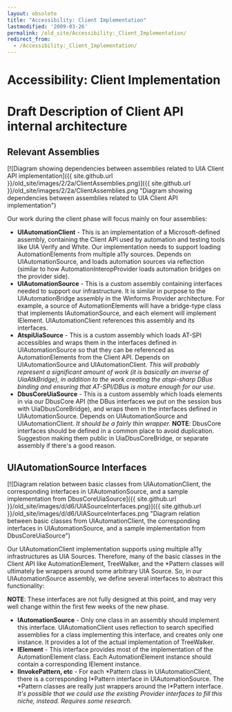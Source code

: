 ```yaml
---
layout: obsolete
title: "Accessibility: Client Implementation"
lastmodified: '2009-03-26'
permalink: /old_site/Accessibility:_Client_Implementation/
redirect_from:
  - /Accessibility:_Client_Implementation/
---
```


Accessibility: Client Implementation
====================================

Draft Description of Client API internal architecture
=====================================================

Relevant Assemblies
-------------------

[![Diagram showing dependencies between assemblies related to UIA Client API implementation]({{ site.github.url }}/old_site/images/2/2a/ClientAssemblies.png)]({{ site.github.url }}/old_site/images/2/2a/ClientAssemblies.png "Diagram showing dependencies between assemblies related to UIA Client API implementation")

Our work during the client phase will focus mainly on four assemblies:

-   **UIAutomationClient** - This is an implementation of a Microsoft-defined assembly, containing the Client API used by automation and testing tools like UIA Verify and White. Our implementation needs to support loading AutomationElements from multiple a11y sources. Depends on UIAutomationSource, and loads automation sources via reflection (similar to how AutomationInteropProvider loads automation bridges on the provider side).
-   **UIAutomationSource** - This is a custom assembly containing interfaces needed to support our infrastructure. It is similar in purpose to the UIAutomationBridge assembly in the Winforms Provider architecture. For example, a source of AutomationElements will have a bridge-type class that implements IAutomationSource, and each element will implement IElement. UIAutomationClient references this assembly and its interfaces.
-   **AtspiUiaSource** - This is a custom assembly which loads AT-SPI accessibles and wraps them in the interfaces defined in UIAutomationSource so that they can be referenced as AutomationElements from the Client API. Depends on UIAutomationSource and UIAutomationClient. *This will probably represent a significant amount of work (it is basically an inverse of UiaAtkBridge), in addition to the work creating the atspi-sharp DBus binding and ensuring that AT-SPI/DBus is mature enough for our use.*
-   **DbusCoreUiaSource** - This is a custom assembly which loads elements in via our DbusCore API (the DBus interfaces we put on the session bus with UiaDbusCoreBridge), and wraps them in the interfaces defined in UIAutomationSource. Depends on UIAutomationSource and UIAutomationClient. *It should be a fairly thin wrapper.* **NOTE**: DbusCore interfaces should be defined in a common place to avoid duplication. Suggestion making them public in UiaDbusCoreBridge, or separate assembly if there's a good reason.

UIAutomationSource Interfaces
-----------------------------

[![Diagram relation between basic classes from UIAutomationClient, the corresponding interfaces in UIAutomationSource, and a sample implementation from DbusCoreUiaSource]({{ site.github.url }}/old_site/images/d/d6/UIASourceInterfaces.png)]({{ site.github.url }}/old_site/images/d/d6/UIASourceInterfaces.png "Diagram relation between basic classes from UIAutomationClient, the corresponding interfaces in UIAutomationSource, and a sample implementation from DbusCoreUiaSource")

Our UIAutomationClient implementation supports using multiple a11y infrastructures as UIA Sources. Therefore, many of the basic classes in the Client API like AutomationElement, TreeWalker, and the \*Pattern classes will ultimately be wrappers around some arbitrary UIA Source. So, in our UIAutomationSource assembly, we define several interfaces to abstract this functionality:

**NOTE**: These interfaces are not fully designed at this point, and may very well change within the first few weeks of the new phase.

-   **IAutomationSource** - Only one class in an assembly should implement this interface. UIAutomationClient uses reflection to search specified assemblies for a class implementing this interface, and creates only one instance. It provides a lot of the actual implementation of TreeWalker.
-   **IElement** - This interface provides most of the implementation of the AutomationElement class. Each AutomationElement instance should contain a corresponding IElement instance.
-   **IInvokePattern, etc** - For each \*Pattern class in UIAutomationClient, there is a corresponding I\*Pattern interface in UIAutomationSource. The \*Pattern classes are really just wrappers around the I\*Pattern interface. *It's possible that we could use the existing Provider interfaces to fill this niche, instead. Requires some research.*


